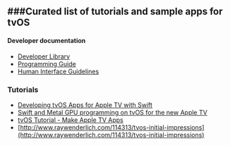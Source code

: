 ###Curated list of tutorials and sample apps for tvOS
--
#### Developer documentation
- [Developer Library](https://developer.apple.com/library/prerelease/tvos/navigation/)
- [Programming Guide](https://developer.apple.com/library/prerelease/tvos/documentation/General/Conceptual/AppleTV_PG/YourFirstAppleTVApp.html)
- [Human Interface Guidelines](https://developer.apple.com/tvos/human-interface-guidelines/)

### Tutorials
- [Developing tvOS Apps for Apple TV with Swift](http://jamesonquave.com/blog/developing-tvos-apps-for-apple-tv-with-swift/)
- [Swift and Metal GPU programming on tvOS for the new Apple TV](http://memkite.com/blog/2015/09/09/swift-and-metal-gpu-programming-on-tvos-for-the-new-apple-tv/)
- [tvOS Tutorial - Make Apple TV Apps](http://www.madeupbypeople.com/blog/2015/9/9/tvos-tutorial-make-apple-tv-apps)
- [http://www.raywenderlich.com/114313/tvos-initial-impressions](http://www.raywenderlich.com/114313/tvos-initial-impressions)
